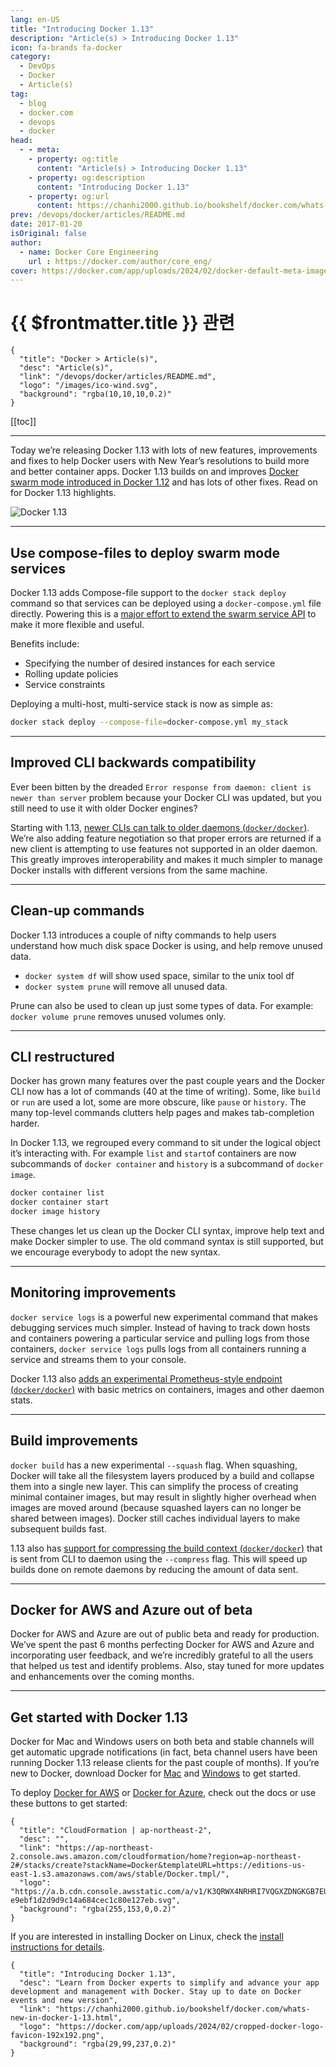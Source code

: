 ```yaml
---
lang: en-US
title: "Introducing Docker 1.13"
description: "Article(s) > Introducing Docker 1.13"
icon: fa-brands fa-docker
category:
  - DevOps
  - Docker
  - Article(s)
tag:
  - blog
  - docker.com
  - devops
  - docker
head:
  - - meta:
    - property: og:title
      content: "Article(s) > Introducing Docker 1.13"
    - property: og:description
      content: "Introducing Docker 1.13"
    - property: og:url
      content: https://chanhi2000.github.io/bookshelf/docker.com/whats-new-in-docker-1-13.html
prev: /devops/docker/articles/README.md
date: 2017-01-20
isOriginal: false
author:
  - name: Docker Core Engineering
    url : https://docker.com/author/core_eng/
cover: https://docker.com/app/uploads/2024/02/docker-default-meta-image-1110x583.png
---
```


# {{ $frontmatter.title }} 관련

```component VPCard
{
  "title": "Docker > Article(s)",
  "desc": "Article(s)",
  "link": "/devops/docker/articles/README.md",
  "logo": "/images/ico-wind.svg",
  "background": "rgba(10,10,10,0.2)"
}
```

[[toc]]

---

<SiteInfo
  name="Introducing Docker 1.13"
  desc="Learn from Docker experts to simplify and advance your app development and management with Docker. Stay up to date on Docker events and new version"
  url="https://docker.com/blog/whats-new-in-docker-1-13"
  logo="https://docker.com/app/uploads/2024/02/cropped-docker-logo-favicon-192x192.png"
  preview="https://docker.com/app/uploads/2024/02/docker-default-meta-image-1110x583.png"/>

Today we’re releasing Docker 1.13 with lots of new features, improvements and fixes to help Docker users with New Year’s resolutions to build more and better container apps. Docker 1.13 builds on and improves [<FontIcon icon="fa-brands fa-docker"/>Docker swarm mode introduced in Docker 1.12](https://docs.docker.com/engine/swarm/) and has lots of other fixes. Read on for Docker 1.13 highlights.

![Docker 1.13](https://img.scoop.it/Cp1XsW_5vNwULxXiItcFO7nTzqrqzN7Y9aBZTaXoQ8Q=)

---

## Use compose-files to deploy swarm mode services

Docker 1.13 adds Compose-file support to the `docker stack deploy` command so that services can be deployed using a `docker-compose.yml` file directly. Powering this is a [<FontIcon icon="fa-brands fa-docker"/>major effort to extend the swarm service API](https://github.com/docker/docker/issues/25303) to make it more flexible and useful.

Benefits include:

- Specifying the number of desired instances for each service
- Rolling update policies
- Service constraints

Deploying a multi-host, multi-service stack is now as simple as:

```sh
docker stack deploy --compose-file=docker-compose.yml my_stack
```

---

## Improved CLI backwards compatibility

Ever been bitten by the dreaded `Error response from daemon: client is newer than server` problem because your Docker CLI was updated, but you still need to use it with older Docker engines?

Starting with 1.13, [newer CLIs can talk to older daemons (<FontIcon icon="iconfont icon-github"/>`docker/docker`)](https://github.com/docker/docker/pull/27745). We’re also adding feature negotiation so that proper errors are returned if a new client is attempting to use features not supported in an older daemon. This greatly improves interoperability and makes it much simpler to manage Docker installs with different versions from the same machine.

---

## Clean-up commands

Docker 1.13 introduces a couple of nifty commands to help users understand how much disk space Docker is using, and help remove unused data.

- `docker system df` will show used space, similar to the unix tool df
- `docker system prune` will remove all unused data.

Prune can also be used to clean up just some types of data. For example: `docker volume prune` removes unused volumes only.

---

## CLI restructured

Docker has grown many features over the past couple years and the Docker CLI now has a lot of commands (40 at the time of writing). Some, like `build` or `run` are used a lot, some are more obscure, like `pause` or `history`. The many top-level commands clutters help pages and makes tab-completion harder.

In Docker 1.13, we regrouped every command to sit under the logical object it’s interacting with. For example `list` and `start`of containers are now subcommands of `docker container` and `history` is a subcommand of `docker image`.

```sh
docker container list
docker container start
docker image history
```

These changes let us clean up the Docker CLI syntax, improve help text and make Docker simpler to use. The old command syntax is still supported, but we encourage everybody to adopt the new syntax.

---

## Monitoring improvements

`docker service logs` is a powerful new experimental command that makes debugging services much simpler. Instead of having to track down hosts and containers powering a particular service and pulling logs from those containers, `docker service logs` pulls logs from all containers running a service and streams them to your console.

Docker 1.13 also [adds an experimental Prometheus-style endpoint (<FontIcon icon="iconfont icon-github"/>`docker/docker`)](https://github.com/docker/docker/pull/25820) with basic metrics on containers, images and other daemon stats.

---

## Build improvements

`docker build` has a new experimental `--squash` flag. When squashing, Docker will take all the filesystem layers produced by a build and collapse them into a single new layer. This can simplify the process of creating minimal container images, but may result in slightly higher overhead when images are moved around (because squashed layers can no longer be shared between images). Docker still caches individual layers to make subsequent builds fast.

1.13 also has [support for compressing the build context (<FontIcon icon="iconfont icon-github"/>`docker/docker`)](https://github.com/docker/docker/pull/25837) that is sent from CLI to daemon using the `--compress` flag. This will speed up builds done on remote daemons by reducing the amount of data sent.

---

## Docker for AWS and Azure out of beta

Docker for AWS and Azure are out of public beta and ready for production. We’ve spent the past 6 months perfecting Docker for AWS and Azure and incorporating user feedback, and we’re incredibly grateful to all the users that helped us test and identify problems. Also, stay tuned for more updates and enhancements over the coming months.

---

## Get started with Docker 1.13

Docker for Mac and Windows users on both beta and stable channels will get automatic upgrade notifications (in fact, beta channel users have been running Docker 1.13 release clients for the past couple of months). If you’re new to Docker, download Docker for [<FontIcon icon="fa-brands fa-docker"/>Mac](https://docs.docker.com/docker-for-mac/) and [<FontIcon icon="fa-brands fa-docker"/>Windows](https://docs.docker.com/docker-for-windows/) to get started.

To deploy [<FontIcon icon="fa-brands fa-docker"/>Docker for AWS](https://docs.docker.com/docker-for-aws/) or [<FontIcon icon="fa-brands fa-docker"/>Docker for Azure](https://docs.docker.com/docker-for-azure/), check out the docs or use these buttons to get started:

```component VPCard
{
  "title": "CloudFormation | ap-northeast-2",
  "desc": "",
  "link": "https://ap-northeast-2.console.aws.amazon.com/cloudformation/home?region=ap-northeast-2#/stacks/create?stackName=Docker&templateURL=https://editions-us-east-1.s3.amazonaws.com/aws/stable/Docker.tmpl/",
  "logo": "https://a.b.cdn.console.awsstatic.com/a/v1/K3QRWX4NRHRI7VQGXZDNGKGB7EUB3BLHIVDRZJ5YHW2RSGFOS36A/icon/5d3629a64564e611bbeae9b3045be424-e9ebf1d2d9d9c14a684cec1c80e127eb.svg",
  "background": "rgba(255,153,0,0.2)"
}
```

<SiteInfo
  name="Microsoft Azure"
  desc="Microsoft Azure Management Portal"
  url="https://portal.azure.com/#create/Microsoft.Template/uri/https%3A%2F%2Fdownload.docker.com%2Fazure%2Fstable%2FDocker.tmpl"
  logo="https://portal.azure.com/Content/favicon.ico"
  preview="https://portal.azure.com/Content/static/MsPortalImpl/Pinning/OpenGraph.png"/>

If you are interested in installing Docker on Linux, check the [<FontIcon icon="fa-brands fa-docker"/>install instructions for details](https://docs.docker.com/engine/installation/).

<!-- TODO: add ARTICLE CARD -->
```component VPCard
{
  "title": "Introducing Docker 1.13",
  "desc": "Learn from Docker experts to simplify and advance your app development and management with Docker. Stay up to date on Docker events and new version",
  "link": "https://chanhi2000.github.io/bookshelf/docker.com/whats-new-in-docker-1-13.html",
  "logo": "https://docker.com/app/uploads/2024/02/cropped-docker-logo-favicon-192x192.png",
  "background": "rgba(29,99,237,0.2)"
}
```
